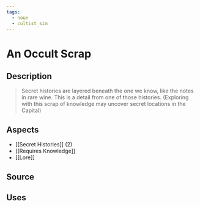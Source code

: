 ```yaml
---
tags:
  - noun
  - cultist_sim
---
```


# An Occult Scrap

## Description

> Secret histories are layered beneath the one we know, like the notes in rare wine. This is a detail from one of those histories. 
> (Exploring with this scrap of knowledge may uncover secret locations in the Capital)

## Aspects
- [[Secret Histories]] (2)
- [[Requires Knowledge]]
- [[Lore]]
## Source

## Uses